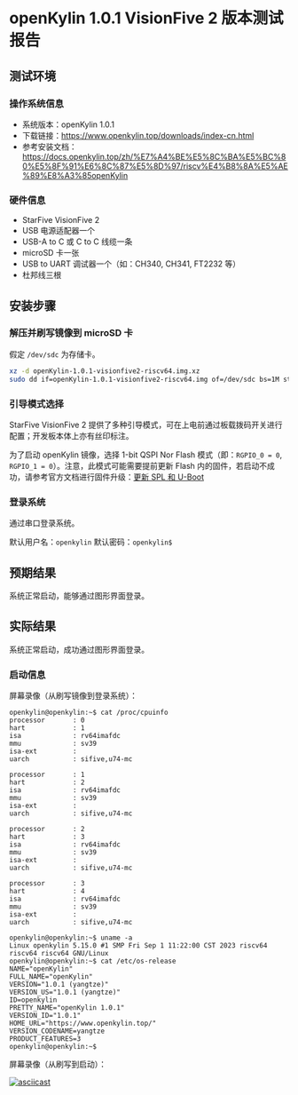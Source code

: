 # openKylin 1.0.1 VisionFive 2 版本测试报告

## 测试环境

### 操作系统信息

- 系统版本：openKylin 1.0.1
- 下载链接：https://www.openkylin.top/downloads/index-cn.html
- 参考安装文档：https://docs.openkylin.top/zh/%E7%A4%BE%E5%8C%BA%E5%BC%80%E5%8F%91%E6%8C%87%E5%8D%97/riscv%E4%B8%8A%E5%AE%89%E8%A3%85openKylin

### 硬件信息

- StarFive VisionFive 2
- USB 电源适配器一个
- USB-A to C 或 C to C 线缆一条
- microSD 卡一张
- USB to UART 调试器一个（如：CH340, CH341, FT2232 等）
- 杜邦线三根

## 安装步骤

### 解压并刷写镜像到 microSD 卡

假定 `/dev/sdc` 为存储卡。

```bash
xz -d openKylin-1.0.1-visionfive2-riscv64.img.xz 
sudo dd if=openKylin-1.0.1-visionfive2-riscv64.img of=/dev/sdc bs=1M status=progress
```

### 引导模式选择

StarFive VisionFive 2 提供了多种引导模式，可在上电前通过板载拨码开关进行配置；开发板本体上亦有丝印标注。

为了启动 openKylin 镜像，选择 1-bit QSPI Nor Flash 模式（即：`RGPIO_0 = 0`, `RGPIO_1 = 0`）。注意，此模式可能需要提前更新 Flash 内的固件，若启动不成功，请参考官方文档进行固件升级：[更新 SPL 和 U-Boot](https://doc.rvspace.org/VisionFive2/Quick_Start_Guide/VisionFive2_QSG/spl_u_boot_0.html)

### 登录系统

通过串口登录系统。

默认用户名：`openkylin`
默认密码：`openkylin$`

## 预期结果

系统正常启动，能够通过图形界面登录。

## 实际结果

系统正常启动，成功通过图形界面登录。

### 启动信息

屏幕录像（从刷写镜像到登录系统）：

```log
openkylin@openkylin:~$ cat /proc/cpuinfo 
processor       : 0
hart            : 1
isa             : rv64imafdc
mmu             : sv39
isa-ext         : 
uarch           : sifive,u74-mc

processor       : 1
hart            : 2
isa             : rv64imafdc
mmu             : sv39
isa-ext         : 
uarch           : sifive,u74-mc

processor       : 2
hart            : 3
isa             : rv64imafdc
mmu             : sv39
isa-ext         : 
uarch           : sifive,u74-mc

processor       : 3
hart            : 4
isa             : rv64imafdc
mmu             : sv39
isa-ext         : 
uarch           : sifive,u74-mc

openkylin@openkylin:~$ uname -a
Linux openkylin 5.15.0 #1 SMP Fri Sep 1 11:22:00 CST 2023 riscv64 riscv64 riscv64 GNU/Linux
openkylin@openkylin:~$ cat /etc/os-release 
NAME="openKylin"
FULL_NAME="openKylin"
VERSION="1.0.1 (yangtze)"
VERSION_US="1.0.1 (yangtze)"
ID=openkylin
PRETTY_NAME="openKylin 1.0.1"
VERSION_ID="1.0.1"
HOME_URL="https://www.openkylin.top/"
VERSION_CODENAME=yangtze
PRODUCT_FEATURES=3
openkylin@openkylin:~$
```

屏幕录像（从刷写到启动）：

[![asciicast](https://asciinema.org/a/qoDqBWFEJlBPhIBva66HFGzd9.svg)](https://asciinema.org/a/qoDqBWFEJlBPhIBva66HFGzd9)